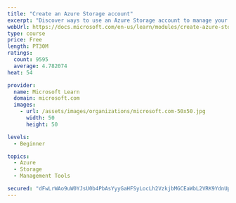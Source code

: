 ```yaml
---
title: "Create an Azure Storage account"
excerpt: "Discover ways to use an Azure Storage account to manage your data for billing, access, and storage location of your blobs, files, queues, and tables."
webUrl: https://docs.microsoft.com/en-us/learn/modules/create-azure-storage-account/
type: course
price: Free
length: PT30M
ratings:
  count: 9595
  average: 4.782074
heat: 54

provider:
  name: Microsoft Learn
  domain: microsoft.com
  images:
    - url: /assets/images/organizations/microsoft.com-50x50.jpg
      width: 50
      height: 50

levels:
  - Beginner

topics:
  - Azure
  - Storage
  - Management Tools

secured: "dFwLrWAo9uW0YJsU0b4PbAsYyyGaHFSyLocLh2VzkjbMGCEaWbL2VRK9YdnUpZfnZ/Rx33gsL7UwjWhlU3w//NM4twv96ZO8LnA7v21qpUs62BSgnBVpZLAWMaPqsfqsdPgNvzJJjqdfXMKSzihAK4D+FFnpS4qm+gsKz9rGeG9D1zsiZAJLoYB1ojRWUVOJIvZCpHaNmu8Lzg/urJAA+mDE+U1PDzr7Rybf4GYjtbWKUk4DH0UaubUTHuOxEx/fOxn7k/RPJa2dGFykitDQohtLbw3/bY0dem54UnHRAK4BFl60jtmmOCo9wwLqIACsGFqe8Uoj6JQS77WLLf4Zyb104VegBKZsYI1SUqRKIIbUa3oxhcSLkg8rO3Vmfd0aWDndtDzDle6Z0bMcJRtfogNCESIJxxM37mJMj4zUChM=;4sC555vLhjvDmexj6vODIA=="
---
```


